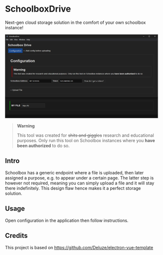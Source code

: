 # SchoolboxDrive
Next-gen cloud storage solution in the comfort of your own schoolbox instance!

![img.png](img.png)

> **Warning**
> 
> This tool was created for ~~shits and giggles~~ research and educational purposes.
> Only run this tool on Schoolbox instances where you **have been authorized** to do so.

## Intro
Schoolbox has a generic endpoint where a file is uploaded, then later assigned a
purpose, e.g. to appear under a certain page. The latter step is however not required,
meaning you can simply upload a file and it will stay there indefinitely. This design flaw
hence makes it a perfect storage solution.

## Usage
Open configuration in the application then follow instructions.

## Credits
This project is based on https://github.com/Deluze/electron-vue-template
